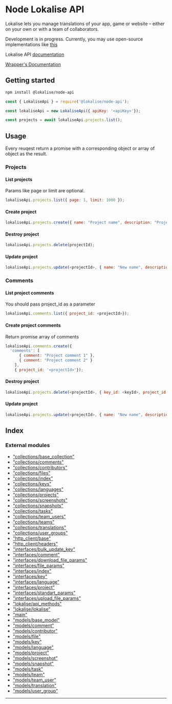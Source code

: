 
Node Lokalise API
=================

Lokalise lets you manage translations of your app, game or website – either on your own or with a team of collaborators.

Development is in progress. Currently, you may use open-source implementations like [this](https://github.com/tormozz48/node-lokalise-api)

Lokalise API [documentation](https://lokalise.co/api2docs/curl/#resource-getting-started)

[Wrapper's Documentation](https://github.com/lokalise/node-lokalise-api/tree/master/docs/README.md)

Getting started
---------------

```bash
npm install @lokalise/node-api
```

```js
const { LokaliseApi } = require('@lokalise/node-api');

const lokaliseApi = new LokaliseApi({ apiKey: '<apiKey>'});

const projects = await lokaliseApi.projects.list();
```

Usage
-----

Every reuqest return a promise with a corresponding object or array of object as the result.

### Projects

#### List projects

Params like page or limit are optional.

```js
lokaliseApi.projects.list({ page: 1, limit: 1000 });
```

#### Create project

```js
lokaliseApi.projects.create({ name: "Project name", description: "Project description" });
```

#### Destroy project

```js
lokaliseApi.projects.delete(projectId);
```

#### Update project

```js
lokaliseApi.projects.update(<projectId>, { name: "New name", description: "New description"});
```

### Comments

#### List project comments

You should pass project\_id as a parameter

```js
lokaliseApi.comments.list({ project_id: <projectId>});
```

#### Create project comments

Return promise array of comments

```js
lokaliseApi.comments.create({ 
  'comments': [
      { comment: "Project comment 1" },
      { comment: "Project comment 2" }
    ],
    { project_id: '<projectId>'});
```

#### Destroy project

```js
lokaliseApi.projects.delete(<projectId>, { key_id: <keyId>, project_id: <projectId> });
```

#### Update project

```js
lokaliseApi.projects.update(<projectId>, { name: "New name", description: "New description"});
```

## Index

### External modules

* ["collections/base_collection"](modules/_collections_base_collection_.md)
* ["collections/comments"](modules/_collections_comments_.md)
* ["collections/contributors"](modules/_collections_contributors_.md)
* ["collections/files"](modules/_collections_files_.md)
* ["collections/index"](modules/_collections_index_.md)
* ["collections/keys"](modules/_collections_keys_.md)
* ["collections/languages"](modules/_collections_languages_.md)
* ["collections/projects"](modules/_collections_projects_.md)
* ["collections/screenshots"](modules/_collections_screenshots_.md)
* ["collections/snapshots"](modules/_collections_snapshots_.md)
* ["collections/tasks"](modules/_collections_tasks_.md)
* ["collections/team_users"](modules/_collections_team_users_.md)
* ["collections/teams"](modules/_collections_teams_.md)
* ["collections/translations"](modules/_collections_translations_.md)
* ["collections/user_groups"](modules/_collections_user_groups_.md)
* ["http_client/base"](modules/_http_client_base_.md)
* ["http_client/headers"](modules/_http_client_headers_.md)
* ["interfaces/bulk_update_key"](modules/_interfaces_bulk_update_key_.md)
* ["interfaces/comment"](modules/_interfaces_comment_.md)
* ["interfaces/download_file_params"](modules/_interfaces_download_file_params_.md)
* ["interfaces/file_params"](modules/_interfaces_file_params_.md)
* ["interfaces/index"](modules/_interfaces_index_.md)
* ["interfaces/key"](modules/_interfaces_key_.md)
* ["interfaces/language"](modules/_interfaces_language_.md)
* ["interfaces/project"](modules/_interfaces_project_.md)
* ["interfaces/standart_params"](modules/_interfaces_standart_params_.md)
* ["interfaces/upload_file_params"](modules/_interfaces_upload_file_params_.md)
* ["lokalise/api_methods"](modules/_lokalise_api_methods_.md)
* ["lokalise/lokalise"](modules/_lokalise_lokalise_.md)
* ["main"](modules/_main_.md)
* ["models/base_model"](modules/_models_base_model_.md)
* ["models/comment"](modules/_models_comment_.md)
* ["models/contributor"](modules/_models_contributor_.md)
* ["models/file"](modules/_models_file_.md)
* ["models/key"](modules/_models_key_.md)
* ["models/language"](modules/_models_language_.md)
* ["models/project"](modules/_models_project_.md)
* ["models/screenshot"](modules/_models_screenshot_.md)
* ["models/snapshot"](modules/_models_snapshot_.md)
* ["models/task"](modules/_models_task_.md)
* ["models/team"](modules/_models_team_.md)
* ["models/team_user"](modules/_models_team_user_.md)
* ["models/translation"](modules/_models_translation_.md)
* ["models/user_group"](modules/_models_user_group_.md)

---

